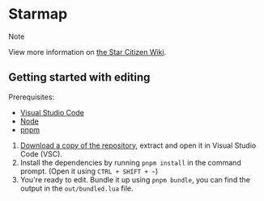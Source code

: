 # Starmap

> [!NOTE]  
> View more information on [the Star Citizen Wiki](https://starcitizen.tools/Module:Starmap).

## Getting started with editing

Prerequisites:

- [Visual Studio Code](https://code.visualstudio.com/)
- [Node](https://nodejs.org/en/download)
- [pnpm](https://pnpm.io/installation)

1. [Download a copy of the repository](https://github.com/ari-party/sct-module-starmap/archive/refs/heads/main.zip), extract and open it in Visual Studio Code (VSC).
2. Install the dependencies by running `pnpm install` in the command prompt. (Open it using `CTRL + SHIFT + ~`)
3. You're ready to edit. Bundle it up using `pnpm bundle`, you can find the output in the `out/bundled.lua` file.
